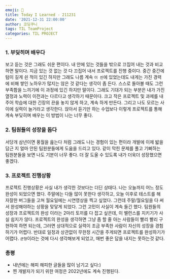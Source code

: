 ```yaml
---
emoji: 👏
title: Today I Learned - 211231
date: '2021-12-31 22:00:00'
author: 코딩쿠니
tags: TIL TeamProject 
categories: TIL PROJECT
---
```


### 1. 부딪히며 배우다
보고 듣는 것은 그래도 쉬운 편이다. 내 안에 있는 것들을 밖으로 끄집어 내는 것과 비교하면 말이다. 지금 있는 것 없는 것 다 끄집어 내서 프로젝트를 진행 중이다. 중간 중간에 텀이 길게 쉰 적이 있긴 하지만 그래도 나름 계속 `이 씬`에 있었는데도 내게는 가진 경력에 비해 쌓인 노하우가 많지는 않은 것 같다는 생각이 좀 든다. 스스로 돌아볼 때도 그런 부족함을 느끼기에 이 과정에 있긴 하지만 말이다. 그래도 기대가 되는 부분은 내가 가진 열정과 노력이 이전과는 다르다고 생각하기 때문이다. 크고 작은 프로젝트 및 과제를 내주어 학습에 대한 긴장의 끈을 놓지 않게 하고, 계속 하게 만든다. 그리고 나도 모르는 사이에 실력이 늘거라고 생각한다. 앉아서 듣기만 하는 수업보다 이렇게 프로젝트를 통해 계속 부딪히며 배우는 이 방법이 나는 너무 좋다.

### 2. 팀원들의 성장을 돕다
서당개 삼년이면 풍월을 읊는다 처럼 그래도 나는 경험이 있는 편이라 개발에 이제 밟을 담근 지 얼마 안된 팀원분들에게 도움을 드리고 있다. 같이 막힌 문제를 풀고 기뻐하는 팀원분들을 보면 나도 기분이 너무 좋다. 더 잘 도울 수 있도록 내가 더욱더 성장했으면 좋겠다.

### 3. 프로젝트 진행상황
프로젝트 진행상황은 사실 내가 생각한 것보다는 더딘 상태다. 나는 오늘까지 어느 정도 완성이 되었으면 했다. 주말에는 다들 많이 못한다 생각하고, 오늘 이후로 테스트를 해 자잘한 버그들을 고쳐 월요일에는 시연영상을 찍고 싶었다. 그런데 주말/월요일을 다 써서 완성해야하는 상황을 맞닿게 되었다. 그런 고민이 사실이 계속 들긴 했다. 팀원들의 성장과 프로젝트의 완성 이라는 2마리 토끼를 다 잡고 싶은데, 이 밸런스를 지키기가 사실 쉽지가 않다. 프로젝트의 완성을 생각하면 그냥 좀 할 줄 아는 사람들이 빨리 빨리 구현하여 하면 되는데, 그러면 상대적으로 실력이 조금 부족한 사람이 자신의 성장을 경험하기가 어렵다. 반대로 일정과 상관없이 무한정 시간을 주게되면 프로젝트를 완성하기가 어렵다. `균형`이라는 것에 다시 생각해보게 되었고, 매번 좋은 답을 내지는 못하는것 같다.

### 총평
* 내년에는 해피 해피한 글들을 많이 남기고 싶다:)
* 찐 개발자가 되기 위한 여정은 2022년에도 계속 진행된다.

```toc
```